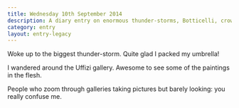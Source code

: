 ```yaml
---
title: Wednesday 10th September 2014
description: A diary entry on enormous thunder-storms, Botticelli, crowded galleries, and photo-happy tourists
category: entry
layout: entry-legacy
---
```


Woke up to the biggest thunder-storm. Quite glad I packed my umbrella!

I wandered around the Uffizi gallery. Awesome to see some of the paintings in the flesh.

People who zoom through galleries taking pictures but barely looking: you really confuse me.
